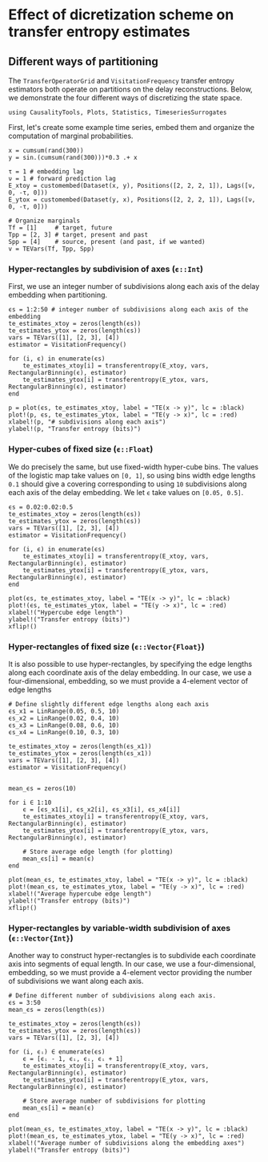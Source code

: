 # Effect of dicretization scheme on transfer entropy estimates

## Different ways of partitioning

The `TransferOperatorGrid` and `VisitationFrequency` transfer entropy estimators
both operate on partitions on the delay reconstructions. Below, we demonstrate
the four different ways of discretizing the state space.

```@setup TE_partitioning_schemes
using CausalityTools, Plots, Statistics, TimeseriesSurrogates
```

First, let's create some example time series, embed them and organize the
computation of marginal probabilities.

```@example TE_partitioning_schemes
x = cumsum(rand(300))
y = sin.(cumsum(rand(300)))*0.3 .+ x

τ = 1 # embedding lag
ν = 1 # forward prediction lag
E_xtoy = customembed(Dataset(x, y), Positions([2, 2, 2, 1]), Lags([ν, 0, -τ, 0]))
E_ytox = customembed(Dataset(y, x), Positions([2, 2, 2, 1]), Lags([ν, 0, -τ, 0]))

# Organize marginals
Tf = [1]     # target, future
Tpp = [2, 3] # target, present and past
Spp = [4]    # source, present (and past, if we wanted)
v = TEVars(Tf, Tpp, Spp)
```

### Hyper-rectangles by subdivision of axes (`ϵ::Int`)

First, we use an integer number of subdivisions along each axis of the delay
embedding when partitioning.

```@example TE_partitioning_schemes
ϵs = 1:2:50 # integer number of subdivisions along each axis of the embedding
te_estimates_xtoy = zeros(length(ϵs))
te_estimates_ytox = zeros(length(ϵs))
vars = TEVars([1], [2, 3], [4])
estimator = VisitationFrequency()

for (i, ϵ) in enumerate(ϵs)
    te_estimates_xtoy[i] = transferentropy(E_xtoy, vars, RectangularBinning(ϵ), estimator)
    te_estimates_ytox[i] = transferentropy(E_ytox, vars, RectangularBinning(ϵ), estimator)
end

p = plot(ϵs, te_estimates_xtoy, label = "TE(x -> y)", lc = :black)
plot!(p, ϵs, te_estimates_ytox, label = "TE(y -> x)", lc = :red)
xlabel!(p, "# subdivisions along each axis")
ylabel!(p, "Transfer entropy (bits)")
```

### Hyper-cubes of fixed size (`ϵ::Float`)

We do precisely the same, but use fixed-width hyper-cube bins. The values of the
logistic map take values on `[0, 1]`, so using bins width edge lengths `0.1`
should give a covering corresponding to using `10` subdivisions along
each axis of the delay embedding. We let `ϵ` take values on `[0.05, 0.5]`.

```@example TE_partitioning_schemes
ϵs = 0.02:0.02:0.5
te_estimates_xtoy = zeros(length(ϵs))
te_estimates_ytox = zeros(length(ϵs))
vars = TEVars([1], [2, 3], [4])
estimator = VisitationFrequency()

for (i, ϵ) in enumerate(ϵs)
    te_estimates_xtoy[i] = transferentropy(E_xtoy, vars, RectangularBinning(ϵ), estimator)
    te_estimates_ytox[i] = transferentropy(E_ytox, vars, RectangularBinning(ϵ), estimator)
end

plot(ϵs, te_estimates_xtoy, label = "TE(x -> y)", lc = :black)
plot!(ϵs, te_estimates_ytox, label = "TE(y -> x)", lc = :red)
xlabel!("Hypercube edge length")
ylabel!("Transfer entropy (bits)")
xflip!()
```

### Hyper-rectangles of fixed size (`ϵ::Vector{Float}`)

It is also possible to use hyper-rectangles, by specifying the edge lengths
along each coordinate axis of the delay embedding. In our case, we use a
four-dimensional, embedding, so we must provide a 4-element vector of edge
lengths

```@example TE_partitioning_schemes
# Define slightly different edge lengths along each axis
ϵs_x1 = LinRange(0.05, 0.5, 10)
ϵs_x2 = LinRange(0.02, 0.4, 10)
ϵs_x3 = LinRange(0.08, 0.6, 10)
ϵs_x4 = LinRange(0.10, 0.3, 10)

te_estimates_xtoy = zeros(length(ϵs_x1))
te_estimates_ytox = zeros(length(ϵs_x1))
vars = TEVars([1], [2, 3], [4])
estimator = VisitationFrequency()


mean_ϵs = zeros(10)

for i ∈ 1:10
    ϵ = [ϵs_x1[i], ϵs_x2[i], ϵs_x3[i], ϵs_x4[i]]
    te_estimates_xtoy[i] = transferentropy(E_xtoy, vars, RectangularBinning(ϵ), estimator)
    te_estimates_ytox[i] = transferentropy(E_ytox, vars, RectangularBinning(ϵ), estimator)

    # Store average edge length (for plotting)
    mean_ϵs[i] = mean(ϵ)
end

plot(mean_ϵs, te_estimates_xtoy, label = "TE(x -> y)", lc = :black)
plot!(mean_ϵs, te_estimates_ytox, label = "TE(y -> x)", lc = :red)
xlabel!("Average hypercube edge length")
ylabel!("Transfer entropy (bits)")
xflip!()
```

### Hyper-rectangles by variable-width subdivision of axes (`ϵ::Vector{Int}`)

Another way to construct hyper-rectangles is to subdivide each
coordinate axis into segments of equal length. In our case, we use a
four-dimensional, embedding, so we must provide a 4-element vector providing
the number of subdivisions we want along each axis.

```@example TE_partitioning_schemes
# Define different number of subdivisions along each axis.
ϵs = 3:50
mean_ϵs = zeros(length(ϵs))

te_estimates_xtoy = zeros(length(ϵs))
te_estimates_ytox = zeros(length(ϵs))
vars = TEVars([1], [2, 3], [4])

for (i, ϵᵢ) ∈ enumerate(ϵs)
    ϵ = [ϵᵢ - 1, ϵᵢ, ϵᵢ, ϵᵢ + 1]
    te_estimates_xtoy[i] = transferentropy(E_xtoy, vars, RectangularBinning(ϵ), estimator)
    te_estimates_ytox[i] = transferentropy(E_ytox, vars, RectangularBinning(ϵ), estimator)

    # Store average number of subdivisions for plotting
    mean_ϵs[i] = mean(ϵ)
end

plot(mean_ϵs, te_estimates_xtoy, label = "TE(x -> y)", lc = :black)
plot!(mean_ϵs, te_estimates_ytox, label = "TE(y -> x)", lc = :red)
xlabel!("Average number of subdivisions along the embedding axes")
ylabel!("Transfer entropy (bits)")
```
